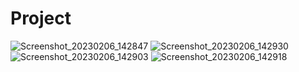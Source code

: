 # Project
![Screenshot_20230206_142847](https://user-images.githubusercontent.com/94694835/216928978-cb620a1e-0014-4567-a015-4ca6efea0c4f.png)
![Screenshot_20230206_142930](https://user-images.githubusercontent.com/94694835/216929050-85769981-2528-4a02-8548-c65252a5e8d1.png)
![Screenshot_20230206_142903](https://user-images.githubusercontent.com/94694835/216929134-1155a734-f668-476c-83c4-b316aa8e2e87.png)
![Screenshot_20230206_142918](https://user-images.githubusercontent.com/94694835/216929141-7c26aa9f-d8b1-4994-895a-a53f72665cd8.png)
